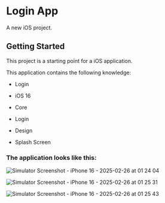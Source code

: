 # Login App

A new iOS project.

## Getting Started

This project is a starting point for a iOS application.

This application contains the following knowledge:


- Login

- iOS 16

- Core

- Login

- Design

- Splash Screen

### The application looks like this:

![Simulator Screenshot - iPhone 16 - 2025-02-26 at 01 24 04](https://github.com/user-attachments/assets/3828e77a-affa-4cfb-bfce-82dd24fce2f3)

![Simulator Screenshot - iPhone 16 - 2025-02-26 at 01 25 31](https://github.com/user-attachments/assets/1e02da46-b2f4-4d12-8022-4a7ed63ebd9b)

![Simulator Screenshot - iPhone 16 - 2025-02-26 at 01 25 43](https://github.com/user-attachments/assets/0cf3aeb9-d698-4c92-a39a-413123936dbb)
